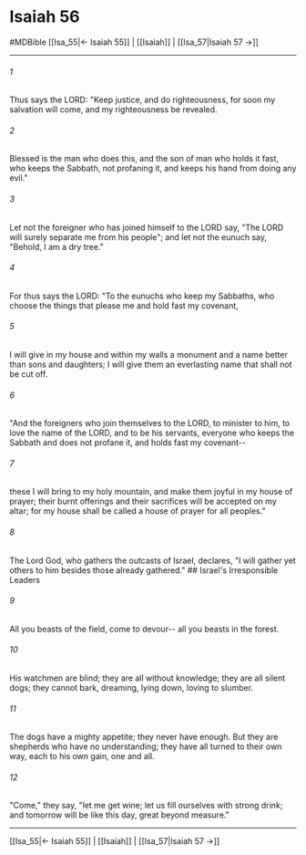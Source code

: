 # Isaiah 56
#MDBible
[[Isa_55|← Isaiah 55]] | [[Isaiah]] | [[Isa_57|Isaiah 57 →]]

***

###### 1 
Thus says the LORD: "Keep justice, and do righteousness, for soon my salvation will come, and my righteousness be revealed. 

###### 2 
Blessed is the man who does this, and the son of man who holds it fast, who keeps the Sabbath, not profaning it, and keeps his hand from doing any evil." 

###### 3 
Let not the foreigner who has joined himself to the LORD say, "The LORD will surely separate me from his people"; and let not the eunuch say, "Behold, I am a dry tree." 

###### 4 
For thus says the LORD: "To the eunuchs who keep my Sabbaths, who choose the things that please me and hold fast my covenant, 

###### 5 
I will give in my house and within my walls a monument and a name better than sons and daughters; I will give them an everlasting name that shall not be cut off. 

###### 6 
"And the foreigners who join themselves to the LORD, to minister to him, to love the name of the LORD, and to be his servants, everyone who keeps the Sabbath and does not profane it, and holds fast my covenant-- 

###### 7 
these I will bring to my holy mountain, and make them joyful in my house of prayer; their burnt offerings and their sacrifices will be accepted on my altar; for my house shall be called a house of prayer for all peoples." 

###### 8 
The Lord God, who gathers the outcasts of Israel, declares, "I will gather yet others to him besides those already gathered." ## Israel's Irresponsible Leaders 

###### 9 
All you beasts of the field, come to devour-- all you beasts in the forest. 

###### 10 
His watchmen are blind; they are all without knowledge; they are all silent dogs; they cannot bark, dreaming, lying down, loving to slumber. 

###### 11 
The dogs have a mighty appetite; they never have enough. But they are shepherds who have no understanding; they have all turned to their own way, each to his own gain, one and all. 

###### 12 
"Come," they say, "let me get wine; let us fill ourselves with strong drink; and tomorrow will be like this day, great beyond measure." 

***

[[Isa_55|← Isaiah 55]] | [[Isaiah]] | [[Isa_57|Isaiah 57 →]]
